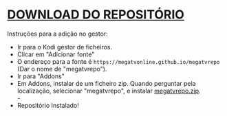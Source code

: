 # <a href="repository.megatvrepo.zip">DOWNLOAD DO REPOSITÓRIO</a>

Instruções para a adição no gestor:


<p align="left">
  <ul>
    <li>Ir para o Kodi gestor de ficheiros.</li>
    <li>Clicar em "Adicionar fonte"</li>
    <li>O endereço para a fonte é <code>https://megatvonline.github.io/megatvrepo</code> (Dar o nome de "megatvrepo").</li>
    <li>Ir para "Addons"</li>
    <li>Em Addons, instalar de um ficheiro zip. Quando perguntar pela localização, selecionar "megatvrepo", e instalar <a href="megatvrepo.zip">megatvrepo.zip</a>.</li>
    -
    <li>Repositório Instalado!</li>
    
</ul>

                                      
                                       

</p>

